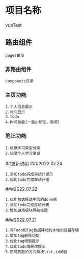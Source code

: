 # 项目名称
vueTest
## 路由组件
```
pages目录
```
### 非路由组件
```
componets目录
```

### 主页功能
```
1.个人信息展示
2.时间显示
3.todo
4.树洞功能[一些小想法，脑洞]
```
### 笔记功能
```
1.根据学习类型分类
2.记录个人学习笔记
```
##更新说明
###2022.07.24
```
1.添加todo完成率统计提示
2.优化todo完成率统计图
```
###2022.07.22
```
1.优化勾选框选中后的done值
2.添加todo完成度统计表
3.增加游戏板块导航标题
```
###2022.07.21
```
1.将Todo和Tag数据移动到本地浏览器存储
2.增加tag删除功能
3.优化tag增删提示
4.优化todo增删改提示
5.用随机数的方式解决list.id问题
```
